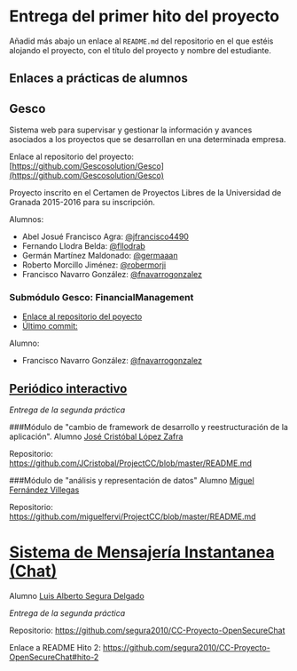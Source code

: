 # Entrega del primer hito del proyecto

Añadid más abajo un enlace al `README.md` del repositorio en el que estéis alojando el proyecto, con el título del proyecto y nombre del
estudiante. 

## Enlaces a prácticas de alumnos


## Gesco
Sistema web para supervisar y gestionar la información y avances asociados a los proyectos que se desarrollan en una determinada empresa.

Enlace al repositorio del proyecto: [https://github.com/Gescosolution/Gesco](https://github.com/Gescosolution/Gesco)

Proyecto inscrito en el Certamen de Proyectos Libres de la Universidad de Granada 2015-2016 para su inscripción.

Alumnos:
- Abel Josué Francisco Agra: [@jfrancisco4490](https://github.com/jfrancisco4490)
- Fernando Llodra Belda: [@fllodrab](https://github.com/fllodrab)
- Germán Martínez Maldonado: [@germaaan](https://github.com/germaaan)
- Roberto Morcillo Jiménez: [@robermorji](https://github.com/robermorji)
- Francisco Navarro González: [@fnavarrogonzalez](https://github.com/fnavarrogonzalez)


### Submódulo Gesco: FinancialManagement

- [Enlace al repositorio del poyecto](https://github.com/fnavarrogonzalez/Financial-Management)
- [Último commit:](https://github.com/fnavarrogonzalez/Financial-Management/commit/26a8570c0d99edf4850aa3622957b20cb3034689)

Alumno: 
- Francisco Navarro González: [@fnavarrogonzalez](https://github.com/fnavarrogonzalez)



## [Periódico interactivo](https://github.com/ProyectCC/PeriodicoInteractivo)

*Entrega de la segunda práctica*

###Módulo de "cambio de framework de desarrollo y reestructuración de la aplicación".
Alumno [José Cristóbal López Zafra](https://github.com/JCristobal)

Repositorio: https://github.com/JCristobal/ProjectCC/blob/master/README.md

###Módulo de "análisis y representación de datos"
Alumno [Miguel Fernández Villegas](https://github.com/miguelfervi)

Repositorio: https://github.com/miguelfervi/ProjectCC/blob/master/README.md


# [Sistema de Mensajería Instantanea (Chat)](https://github.com/segura2010/CC-Proyecto-OpenSecureChat)
Alumno [Luis Alberto Segura Delgado](https://github.com/segura2010)

*Entrega de la segunda práctica*

Repositorio: https://github.com/segura2010/CC-Proyecto-OpenSecureChat

Enlace a README Hito 2: https://github.com/segura2010/CC-Proyecto-OpenSecureChat#hito-2
